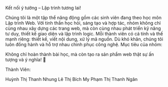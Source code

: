 Kết nối ý tưởng – Lập trình tương lai!

Chúng tôi là một tập thể năng động gồm các sinh viên đang theo học môn Lập trình Web. Với tinh thần học hỏi, sáng tạo và hợp tác, nhóm không chỉ cùng nhau xây dựng các trang web, mà còn cùng nhau phát triển kỹ năng tư duy, thiết kế giao diện và lập trình logic. Mỗi thành viên có cá tính và thế mạnh riêng: thiết kế, viết nội dung, xử lý mã nguồn. Dù khó khăn, chúng tôi luôn đồng hành và hỗ trợ nhau chinh phục công nghệ. Mục tiêu của nhóm:

Không chỉ hoàn thành bài học, mà còn tạo ra sản phẩm web thật sự ấn tượng và ý nghĩa! 🌟

Thành Viên:

Huỳnh Thị Thanh Nhung
Lê Thị Bích My
Phạm Thị Thanh Ngân
